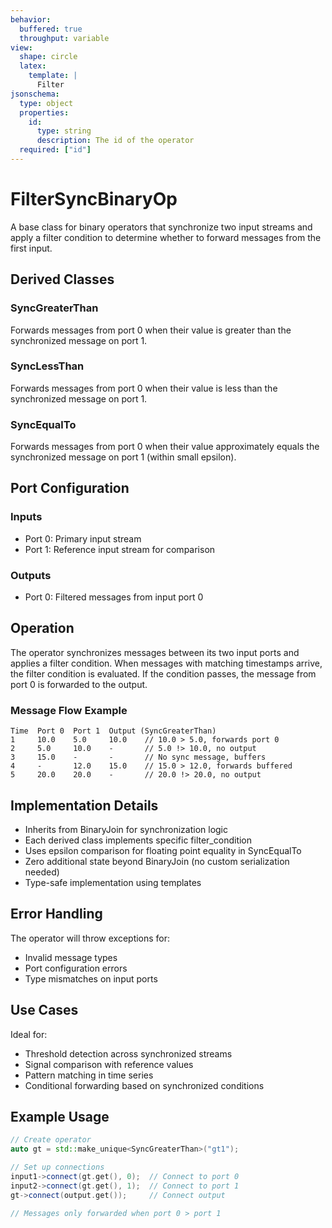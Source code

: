 ```yaml
---
behavior:
  buffered: true
  throughput: variable
view:
  shape: circle
  latex:
    template: |
      Filter
jsonschema:
  type: object
  properties:
    id:
      type: string
      description: The id of the operator
  required: ["id"]
---
```


# FilterSyncBinaryOp

A base class for binary operators that synchronize two input streams and apply a filter condition to determine whether to forward messages from the first input.

## Derived Classes

### SyncGreaterThan

Forwards messages from port 0 when their value is greater than the synchronized message on port 1.

### SyncLessThan

Forwards messages from port 0 when their value is less than the synchronized message on port 1.

### SyncEqualTo

Forwards messages from port 0 when their value approximately equals the synchronized message on port 1 (within small epsilon).

## Port Configuration

### Inputs

- Port 0: Primary input stream
- Port 1: Reference input stream for comparison

### Outputs

- Port 0: Filtered messages from input port 0

## Operation

The operator synchronizes messages between its two input ports and applies a filter condition. When messages with matching timestamps arrive, the filter condition is evaluated. If the condition passes, the message from port 0 is forwarded to the output.

### Message Flow Example

```
Time  Port 0  Port 1  Output (SyncGreaterThan)
1     10.0    5.0     10.0    // 10.0 > 5.0, forwards port 0
2     5.0     10.0    -       // 5.0 !> 10.0, no output
3     15.0    -       -       // No sync message, buffers
4     -       12.0    15.0    // 15.0 > 12.0, forwards buffered
5     20.0    20.0    -       // 20.0 !> 20.0, no output
```

## Implementation Details

- Inherits from BinaryJoin for synchronization logic
- Each derived class implements specific filter_condition
- Uses epsilon comparison for floating point equality in SyncEqualTo
- Zero additional state beyond BinaryJoin (no custom serialization needed)
- Type-safe implementation using templates

## Error Handling

The operator will throw exceptions for:

- Invalid message types
- Port configuration errors
- Type mismatches on input ports

## Use Cases

Ideal for:

- Threshold detection across synchronized streams
- Signal comparison with reference values
- Pattern matching in time series
- Conditional forwarding based on synchronized conditions

## Example Usage

```cpp
// Create operator
auto gt = std::make_unique<SyncGreaterThan>("gt1");

// Set up connections
input1->connect(gt.get(), 0);  // Connect to port 0
input2->connect(gt.get(), 1);  // Connect to port 1
gt->connect(output.get());     // Connect output

// Messages only forwarded when port 0 > port 1
```
